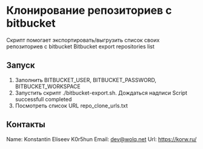 # Клонирование репозиториев с bitbucket
Скрипт помогает экспортировать/выгрузить список своих репозиториев с bitbucket
Bitbucket export repositories list

## Запуск
1) Заполнить BITBUCKET_USER, BITBUCKET_PASSWORD, BITBUCKET_WORKSPACE
2) Запустить скрипт ./bitbucket-export.sh. Дождаться надписи Script successfull completed
3) Посмотреть список URL repo_clone_urls.txt

## Контакты
Name: Konstantin Eliseev K0r5hun
Email: dev@wolq.net
Url: https://korw.ru/
